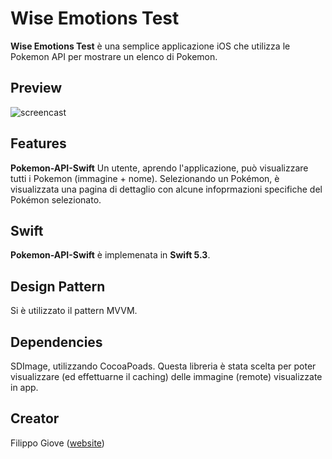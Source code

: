# Wise Emotions Test

**Wise Emotions Test** è una semplice applicazione iOS che utilizza le Pokemon API per mostrare un elenco di Pokemon.
## Preview
![screencast](http://filippo-giove.com/public/image0.png)


## Features

**Pokemon-API-Swift**  Un utente, aprendo l'applicazione, può visualizzare tutti i Pokemon (immagine + nome). Selezionando un Pokémon, è visualizzata una pagina di dettaglio con alcune infoprmazioni specifiche del Pokémon selezionato.

## Swift
**Pokemon-API-Swift** è implemenata in **Swift 5.3**.

## Design Pattern
Si è utilizzato il pattern MVVM.

## Dependencies

SDImage, utilizzando CocoaPoads. Questa libreria è stata scelta per poter visualizzare (ed effettuarne il caching) delle immagine (remote) visualizzate in app.

## Creator

Filippo Giove ([website](http://filippo-giove.com))

